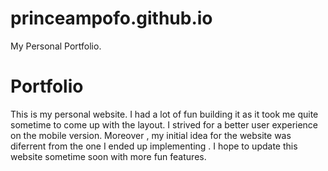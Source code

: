 # princeampofo.github.io
My Personal Portfolio.

# Portfolio

This is my personal website. I had a lot of fun building it as it took me quite sometime to come up with the layout. I strived for a better user experience on the mobile version. Moreover , my initial idea for the website was diferrent from the one I ended up implementing . I hope to update this website sometime soon with more fun features.

